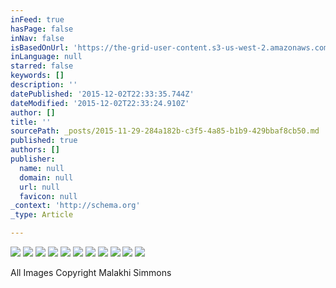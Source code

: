 ```yaml
---
inFeed: true
hasPage: false
inNav: false
isBasedOnUrl: 'https://the-grid-user-content.s3-us-west-2.amazonaws.com/88eb9cbd-34aa-49c8-be94-69eec73c3cf2.png'
inLanguage: null
starred: false
keywords: []
description: ''
datePublished: '2015-12-02T22:33:35.744Z'
dateModified: '2015-12-02T22:33:24.910Z'
author: []
title: ''
sourcePath: _posts/2015-11-29-284a182b-c3f5-4a85-b1b9-429bbaf8cb50.md
published: true
authors: []
publisher:
  name: null
  domain: null
  url: null
  favicon: null
_context: 'http://schema.org'
_type: Article

---
```

![](https://the-grid-user-content.s3-us-west-2.amazonaws.com/88eb9cbd-34aa-49c8-be94-69eec73c3cf2.png)
![](https://the-grid-user-content.s3-us-west-2.amazonaws.com/92d1dd43-f7f0-4ee7-b15d-88d55fa3a9f0.png)
![](https://the-grid-user-content.s3-us-west-2.amazonaws.com/4685351f-2d3b-4e84-8ecd-8500e5ca184c.png)
![](https://the-grid-user-content.s3-us-west-2.amazonaws.com/e44b5e08-e032-4d7a-8a38-a84f5f4cabd0.png)
![](https://the-grid-user-content.s3-us-west-2.amazonaws.com/e9b9a0ab-6c0b-473a-88fe-1ee567de7bf2.png)
![](https://the-grid-user-content.s3-us-west-2.amazonaws.com/7159f24a-9e7b-47b0-a12e-aaa94cd27f4c.png)
![](https://the-grid-user-content.s3-us-west-2.amazonaws.com/69c7a806-fa56-4fde-945a-d1760e05fc07.png)
![](https://the-grid-user-content.s3-us-west-2.amazonaws.com/37545a6e-8ddc-4e15-8421-a85a489325fe.png)
![](https://the-grid-user-content.s3-us-west-2.amazonaws.com/a7533931-dca4-496e-9835-0087173caf7e.png)
![](https://the-grid-user-content.s3-us-west-2.amazonaws.com/48dd887d-2854-40f2-9835-b182bb15a692.png)
![](https://the-grid-user-content.s3-us-west-2.amazonaws.com/e590b924-c982-4262-a1da-823659605a5f.png)

All Images Copyright Malakhi Simmons